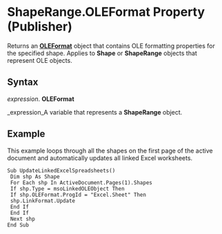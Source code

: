 
# ShapeRange.OLEFormat Property (Publisher)

Returns an  **[OLEFormat](e5b72d6b-dff8-3882-549f-e376c1e4d372.md)** object that contains OLE formatting properties for the specified shape. Applies to  **Shape** or **ShapeRange** objects that represent OLE objects.


## Syntax

 _expression_. **OLEFormat**

 _expression_A variable that represents a  **ShapeRange** object.


## Example

This example loops through all the shapes on the first page of the active document and automatically updates all linked Excel worksheets.


```
Sub UpdateLinkedExcelSpreadsheets() 
 Dim shp As Shape 
 For Each shp In ActiveDocument.Pages(1).Shapes 
 If shp.Type = msoLinkedOLEObject Then 
 If shp.OLEFormat.ProgId = "Excel.Sheet" Then 
 shp.LinkFormat.Update 
 End If 
 End If 
 Next shp 
End Sub
```

